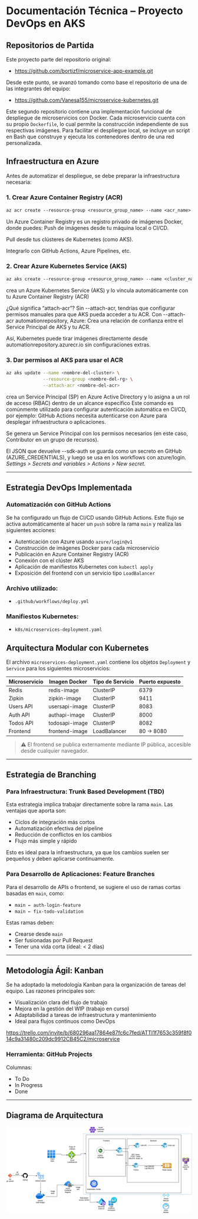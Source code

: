 
# Documentación Técnica – Proyecto DevOps en AKS

## Repositorios de Partida

Este proyecto parte del repositorio original:

- https://github.com/bortizf/microservice-app-example.git

Desde este punto, se avanzó tomando como base el repositorio de una de las integrantes del equipo:

- https://github.com/Vanesa155/microservice-kubernetes.git

Este segundo repositorio contiene una implementación funcional de despliegue de microservicios con Docker. Cada microservicio cuenta con su propio `Dockerfile`, lo cual permite la construcción independiente de sus respectivas imágenes. Para facilitar el despliegue local, se incluye un script en Bash que construye y ejecuta los contenedores dentro de una red personalizada.

## Infraestructura en Azure

Antes de automatizar el despliegue, se debe preparar la infraestructura necesaria:

### 1. Crear Azure Container Registry (ACR)
```ps
az acr create --resource-group <resource_group_name> --name <acr_name> --sku Basic
```
Un Azure Container Registry es un registro privado de imágenes Docker, donde puedes:
Push de imágenes desde tu máquina local o CI/CD.


Pull desde tus clústeres de Kubernetes (como AKS).


Integrarlo con GitHub Actions, Azure Pipelines, etc.


### 2. Crear Azure Kubernetes Service (AKS)
```ps
az aks create --resource-group <resource_group_name> --name <cluster_name> --node-count 1 --generate-ssh-keys --attach-acr <acr_name>
```

crea un Azure Kubernetes Service (AKS) y lo vincula automáticamente con tu Azure Container Registry (ACR)

¿Qué significa “attach-acr”?
Sin --attach-acr, tendrías que configurar permisos manuales para que AKS pueda acceder a tu ACR.
Con --attach-acr automationrepository, Azure:
Crea una relación de confianza entre el Service Principal de AKS y tu ACR.


Así, Kubernetes puede tirar imágenes directamente desde automationrepository.azurecr.io sin configuraciones extras.


### 3. Dar permisos al AKS para usar el ACR
```bash
az aks update --name <nombre-del-cluster> \
              --resource-group <nombre-del-rg> \
              --attach-acr <nombre-del-acr>
```
crea un Service Principal (SP) en Azure Active Directory y lo asigna a un rol de acceso (RBAC) dentro de un alcance específico
Este comando es comúnmente utilizado para configurar autenticación automática en CI/CD, por ejemplo:
GitHub Actions necesita autenticarse con Azure para desplegar infraestructura o aplicaciones.


Se genera un Service Principal con los permisos necesarios (en este caso, Contributor en un grupo de recursos).


El JSON que devuelve --sdk-auth se guarda como un secreto en GitHub (AZURE_CREDENTIALS), y luego se usa en los workflows con azure/login.
*Settings > Secrets and variables > Actions > New secret.*


---

## Estrategia DevOps Implementada

### Automatización con GitHub Actions
Se ha configurado un flujo de CI/CD usando GitHub Actions. Este flujo se activa automáticamente al hacer un `push` sobre la rama `main` y realiza las siguientes acciones:

- Autenticación con Azure usando `azure/login@v1`
- Construcción de imágenes Docker para cada microservicio
- Publicación en Azure Container Registry (ACR)
- Conexión con el clúster AKS
- Aplicación de manifiestos Kubernetes con `kubectl apply`
- Exposición del frontend con un servicio tipo `LoadBalancer`

### Archivo utilizado:
- `.github/workflows/deploy.yml`

### Manifiestos Kubernetes:
- `k8s/microservices-deployment.yaml`

## Arquitectura Modular con Kubernetes

El archivo `microservices-deployment.yaml` contiene los objetos `Deployment` y `Service` para los siguientes microservicios:

| Microservicio  | Imagen Docker                            | Tipo de Servicio | Puerto expuesto |
|----------------|-------------------------------------------|------------------|-----------------|
| Redis          | redis-image                              | ClusterIP        | 6379            |
| Zipkin         | zipkin-image                             | ClusterIP        | 9411            |
| Users API      | usersapi-image                           | ClusterIP        | 8083            |
| Auth API       | authapi-image                            | ClusterIP        | 8000            |
| Todos API      | todosapi-image                           | ClusterIP        | 8082            |
| Frontend       | frontend-image                           | LoadBalancer     | 80 → 8080     |

> ⚠️ El frontend se publica externamente mediante IP pública, accesible desde cualquier navegador.

---

## Estrategia de Branching

### Para Infraestructura: Trunk Based Development (TBD)
Esta estrategia implica trabajar directamente sobre la rama `main`. Las ventajas que aporta son:

- Ciclos de integración más cortos
- Automatización efectiva del pipeline
- Reducción de conflictos en los cambios
- Flujo más simple y rápido

Esto es ideal para la infraestructura, ya que los cambios suelen ser pequeños y deben aplicarse continuamente.

### Para Desarrollo de Aplicaciones: Feature Branches
Para el desarrollo de APIs o frontend, se sugiere el uso de ramas cortas basadas en `main`, como:

- `main ← auth-login-feature`
- `main ← fix-todo-validation`

Estas ramas deben:

- Crearse desde `main`
- Ser fusionadas por Pull Request
- Tener una vida corta (ideal: < 2 días)

---

## Metodología Ágil: Kanban

Se ha adoptado la metodología Kanban para la organización de tareas del equipo. Las razones principales son:

- Visualización clara del flujo de trabajo
- Mejora en la gestión del WIP (trabajo en curso)
- Adaptabilidad a tareas de infraestructura y mantenimiento
- Ideal para flujos continuos como DevOps


 https://trello.com/invite/b/680296aa17864e87fc6c7fed/ATTI1f7653c359f8f014c9a31480c209dc9912CB45C2/microservice
 
### Herramienta: GitHub Projects
Columnas:
- To Do
- In Progress
- Done

---

## Diagrama de Arquitectura
![Diagrama de arquitectura](img/diagrama.png)
